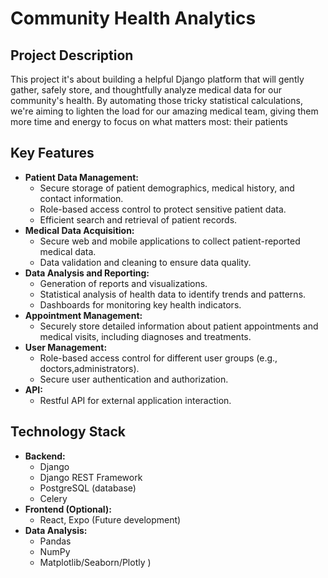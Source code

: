 # Community Health Analytics 

## Project Description

This project it's about  building a helpful Django platform that will gently gather, safely store, and thoughtfully analyze medical data for our community's health. By automating those tricky statistical calculations, we're aiming to lighten the load for our amazing medical team, giving them more time and energy to focus on what matters most: their patients

## Key Features

* **Patient Data Management:**
    * Secure storage of patient demographics, medical history, and contact information.
    * Role-based access control to protect sensitive patient data.
    * Efficient search and retrieval of patient records.
* **Medical Data Acquisition:**
    * Secure web and mobile applications to collect patient-reported medical data.  
    * Data validation and cleaning to ensure data quality.
* **Data Analysis and Reporting:**
    * Generation of reports and visualizations.
    * Statistical analysis of health data to identify trends and patterns.
    * Dashboards for monitoring key health indicators.
* **Appointment Management:**
    * Securely store detailed information about patient appointments and medical visits, including  diagnoses and treatments.
* **User Management:**
    * Role-based access control for different user groups (e.g., doctors,administrators).
    * Secure user authentication and authorization.
* **API:**
    * Restful API for external application interaction.

## Technology Stack

* **Backend:**
    * Django
    * Django REST Framework 
    * PostgreSQL (database)
    * Celery
* **Frontend (Optional):**
    * React, Expo (Future development)
* **Data Analysis:**
    * Pandas 
    * NumPy 
    * Matplotlib/Seaborn/Plotly )

